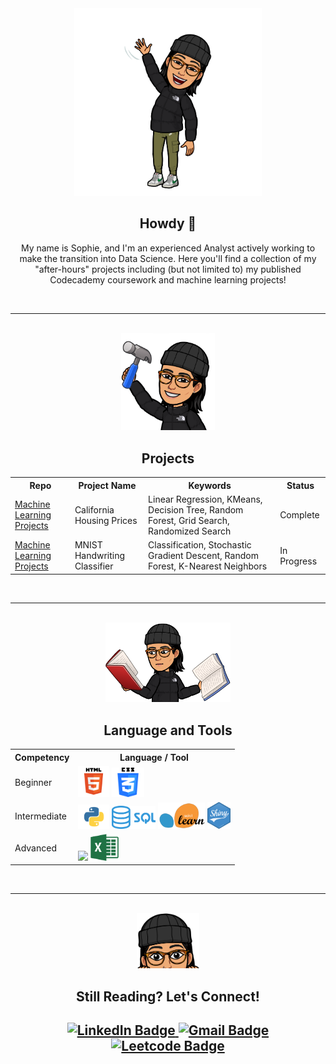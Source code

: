 <html>
  <body>
    <div id="header" align="center">
      <img src="images/howdy.PNG" alt="Local Image" width="300"/>
    </div>
    <div id="h1" align="center">
      <h2 style="text-align: center"> Howdy 🤠</h2>
      <p style="text-align: center">My name is Sophie, and I'm an experienced Analyst actively working to make the transition into Data Science. Here you'll find a collection of my "after-hours" projects including (but not limited to) my published Codecademy coursework and machine learning projects!</p>
    </div>
    <br>
    <hr>
    <br>
    <div id="header" align="center">
      <img src="images/projects.PNG" alt="Local Image" width="150"/>
    </div>
    <div id="h1" align="center">
      <h2 style="text-align: center">Projects</h2>
        <div id="projects-table">
          <table>
            <tr>
              <th>Repo</th>
              <th>Project Name</th>
              <th>Keywords</th>
              <th>Status</th>
            </tr>
            <tr>
              <td><a href="https://github.com/srmarshall0/machine_learning_projects.git">Machine Learning Projects</td>
              <td>California Housing Prices</td>
              <td>Linear Regression, KMeans, Decision Tree, Random Forest, Grid Search, Randomized Search</td>
              <td>Complete</td>
            </tr>
            <tr>
              <td><a href="https://github.com/srmarshall0/machine_learning_projects.git">Machine Learning Projects</td>
              <td>MNIST Handwriting Classifier</td>
              <td>Classification, Stochastic Gradient Descent, Random Forest, K-Nearest Neighbors </td>
              <td>In Progress</td>
            </tr>
          </table>
        </div>
      </div>
    </div>
    <br>
    <hr>
    <br>
    <div id="header" align="center">
      <img src="images/languages_and_tools.PNG" alt="Local Image" width="200"/>
    </div>
  <div id="h1" align="center">
    <h2 style="text-align: center">Language and Tools</h2>
    <div id="languages-table">
      <table width="100%">
        <tr>
          <th>Competency</th>
          <th>Language / Tool</th>
        </tr>
        <tr>
          <td>Beginner</td>
          <td><img src="images/html.png" width=50>
              <img src="images/css.png" width=52></td>
        </tr>
        <tr>
          <td>Intermediate</td>
          <td><img src="images/python.png" width=50>
              <img src="images/sql.png" width=70>
              <img src="images/sklearn.png" width=75>
              <img src="images/r_shiny.png" width=37></td>
        </tr>
        <tr>
          <td>Advanced</td>
          <td><img src="images/r.png" width=50>
              <img src="images/excel.png" width=45></td>
        </tr>
      </table>
    </div>
    <br>
    <hr>
    <br>
    <div id="header" align="center">
      <img src="images/still_here.PNG" alt="Local Image" width="100"/>
    </div>
    <h2 style="text-align: center">Still Reading? Let's Connect!<h2>
      <div id="badges" align="center">
        <a href="https://www.linkedin.com/in/sophie-marshall-07592a192/">
          <img src="https://img.shields.io/badge/LinkedIn-blue?style=for-the-badge&logo=linkedin&logoColor=white" alt="LinkedIn Badge"/>
        </a>
        <a href="mailto:sophie.marshall98@gmail.com?subject=GitHub Connection:">
          <img src="https://img.shields.io/badge/Gmail-red?style=for-the-badge&logo=gmail&logoColor=white" alt="Gmail Badge"/>
        </a>
        <a href="https://leetcode.com/srmarshall2/">
          <img src="https://img.shields.io/badge/Leetcode-black?style=for-the-badge&logo=leetcode&logoColor=white" alt="Leetcode Badge"/>
        </a>
      </div>
  </body>
</html>
